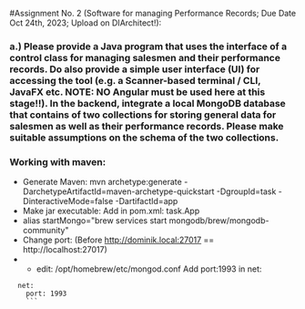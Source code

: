 
#Assignment No. 2 (Software for managing Performance Records; Due Date Oct 24th, 2023; Upload on DIArchitect!):


### a.) Please provide a Java program that uses the interface of a control class for managing salesmen and their performance records. Do also provide a simple user interface (UI) for accessing the tool (e.g. a Scanner-based terminal / CLI, JavaFX etc. NOTE: NO Angular must be used here at this stage!!). In the backend, integrate a local MongoDB database that contains of two collections for storing general data for salesmen as well as their performance records. Please make suitable assumptions on the schema of the two collections.



### Working with maven: 
- Generate Maven:
  mvn archetype:generate -DarchetypeArtifactId=maven-archetype-quickstart -DgroupId=task -DinteractiveMode=false -DartifactId=app      
- Make jar executable:
  Add in pom.xml: <mainClass>task.App</mainClass>
- alias startMongo="brew services start mongodb/brew/mongodb-community"
- Change port: (Before http://dominik.local:27017 == http://localhost:27017)
- - edit: /opt/homebrew/etc/mongod.conf Add port:1993 in net:   
```
  net:
    port: 1993   
    ```

